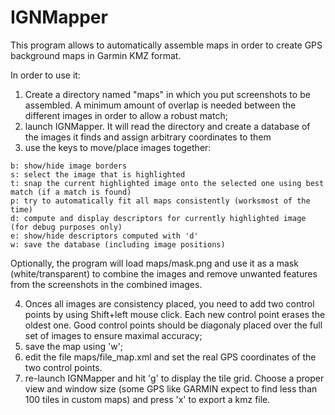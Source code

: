 IGNMapper
=========

This program allows to automatically assemble maps in order to create GPS background maps in Garmin KMZ format.

In order to use it:

1. Create a directory named "maps" in which you put screenshots to be assembled. A minimum amount of overlap is needed between the different images in order to allow a robust match;
2. launch IGNMapper. It will read the directory and create a database of the images it finds and assign arbitrary coordinates to them
3. use the keys to move/place images together:
```
b: show/hide image borders
s: select the image that is highlighted
t: snap the current highlighted image onto the selected one using best match (if a match is found)
p: try to automatically fit all maps consistently (worksmost of the time)
d: compute and display descriptors for currently highlighted image (for debug purposes only)
e: show/hide descriptors computed with 'd'
w: save the database (including image positions)

```
Optionally, the program will load maps/mask.png and use it as a mask (white/transparent) to combine the images and remove unwanted features from the screenshots in the combined images.

4. Onces all images are consistency placed, you need to add two control points by using Shift+left mouse click. Each new control point erases the oldest one. Good control points should be diagonaly placed over the full set of images to ensure maximal accuracy;
5. save the map using 'w';
6. edit the file maps/file_map.xml and set the real GPS coordinates of the two control points. 
7. re-launch IGNMapper and hit 'g' to display the tile grid. Choose a proper view and window size (some GPS like GARMIN expect to find less than 100 tiles in custom maps) and press 'x' to export a kmz file. 

 
